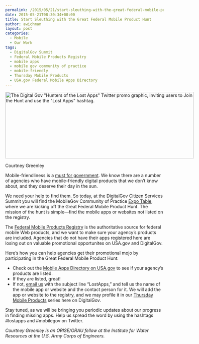 ```yaml
---
permalink: /2015/05/21/start-sleuthing-with-the-great-federal-mobile-product-hunt/
date: 2015-05-21T08:30:34+00:00
title: Start Sleuthing with the Great Federal Mobile Product Hunt
author: awichman
layout: post
categories:
  - Mobile
  - Our Work
tags:
  - DigitalGov Summit
  - Federal Mobile Products Registry
  - mobile apps
  - mobile gov community of practice
  - mobile-friendly
  - Thursday Mobile Products
  - USA.gov Federal Mobile Apps Directory
---
```


<div id="attachment_274132" style="width: 610px" class="wp-caption aligncenter">
  <img class="size-full wp-image-274132" src="https://s3.amazonaws.com/sitesusa/wp-content/uploads/sites/212/2015/05/600-x-211-MobileGov-Shared-Tweet-Photo.jpg" alt="The Digital Gov &quot;Hunters of the Lost Apps&quot; Twitter promo graphic, inviting users to Join the Hunt and use the &quot;Lost Apps&quot; hashtag." width="600" height="211" />
  
  <p class="wp-caption-text">
    Courtney Greenley
  </p>
</div>

Mobile-friendliness is a [must for government](https://www.digitalgov.gov/2015/03/31/trends-on-tuesday-smartphone-market-growth-makes-mobile-friendly-a-must/ "Trends on Tuesday: Smartphone Market Growth Makes Mobile-Friendly a Must"). We know there are a number of agencies who have mobile-friendly digital products that we don’t know about, and they deserve their day in the sun.

We need your help to find them. So today, at the DigitalGov Citizen Services Summit you will find the MobileGov Community of Practice [Expo Table](https://summit.digitalgov.gov/expo/), where we are kicking off the Great Federal Mobile Product Hunt. The mission of the hunt is simple—find the mobile apps or websites not listed on the registry.

The [Federal Mobile Products Registry](http://apps.usa.gov/register) is the authoritative source for federal mobile Web products, and we want to make sure your agency’s products are included. Agencies that do not have their apps registered here are losing out on valuable promotional opportunites on USA.gov and DigitalGov.

Here’s how you can help agencies get their promotional mojo by participating in the Great Federal Mobile Product Hunt:

  * Check out the [Mobile Apps Directory on USA.gov](http://www.usa.gov/mobileapps.shtml) to see if your agency&#8217;s products are listed.
  * If they are listed, great!
  * If not, [email us](mailto:digitalgov@gsa.gov) with the subject line “LostApps,” and tell us the name of the mobile app or website and the contact person for it. We will add the app or website to the registry, and we may profile it in our [Thursday Mobile Products](https://www.digitalgov.gov/tag/thursday-mobile-products/) series here on DigitalGov.

Stay tuned, as we will be bringing you periodic updates about our progress in finding missing apps. Help us spread the word by using the hashtags #lostapps and #mobilegov on Twitter.

<div class="hdivider">
</div>

_Courtney Greenley is an ORISE/ORAU fellow at the Institute for Water Resources at the U.S. Army Corps of Engineers._